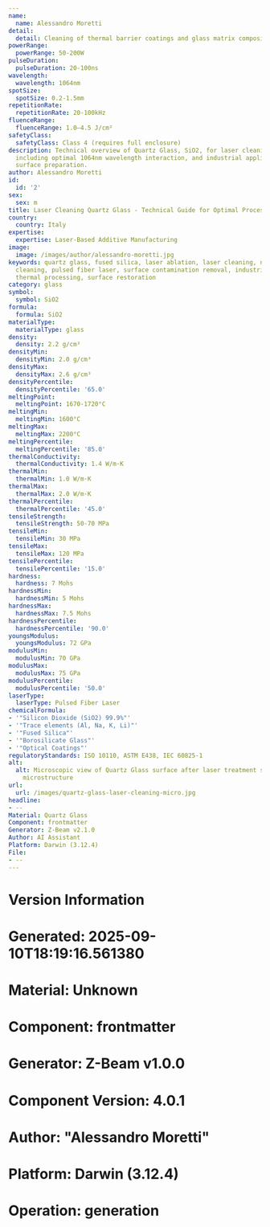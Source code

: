 ```yaml
---
name:
  name: Alessandro Moretti
detail:
  detail: Cleaning of thermal barrier coatings and glass matrix composites
powerRange:
  powerRange: 50-200W
pulseDuration:
  pulseDuration: 20-100ns
wavelength:
  wavelength: 1064nm
spotSize:
  spotSize: 0.2-1.5mm
repetitionRate:
  repetitionRate: 20-100kHz
fluenceRange:
  fluenceRange: 1.0–4.5 J/cm²
safetyClass:
  safetyClass: Class 4 (requires full enclosure)
description: Technical overview of Quartz Glass, SiO2, for laser cleaning applications,
  including optimal 1064nm wavelength interaction, and industrial applications in
  surface preparation.
author: Alessandro Moretti
id:
  id: '2'
sex:
  sex: m
title: Laser Cleaning Quartz Glass - Technical Guide for Optimal Processing
country:
  country: Italy
expertise:
  expertise: Laser-Based Additive Manufacturing
image:
  image: /images/author/alessandro-moretti.jpg
keywords: quartz glass, fused silica, laser ablation, laser cleaning, non-contact
  cleaning, pulsed fiber laser, surface contamination removal, industrial laser parameters,
  thermal processing, surface restoration
category: glass
symbol:
  symbol: SiO2
formula:
  formula: SiO2
materialType:
  materialType: glass
density:
  density: 2.2 g/cm³
densityMin:
  densityMin: 2.0 g/cm³
densityMax:
  densityMax: 2.6 g/cm³
densityPercentile:
  densityPercentile: '65.0'
meltingPoint:
  meltingPoint: 1670-1720°C
meltingMin:
  meltingMin: 1600°C
meltingMax:
  meltingMax: 2200°C
meltingPercentile:
  meltingPercentile: '85.0'
thermalConductivity:
  thermalConductivity: 1.4 W/m·K
thermalMin:
  thermalMin: 1.0 W/m·K
thermalMax:
  thermalMax: 2.0 W/m·K
thermalPercentile:
  thermalPercentile: '45.0'
tensileStrength:
  tensileStrength: 50-70 MPa
tensileMin:
  tensileMin: 30 MPa
tensileMax:
  tensileMax: 120 MPa
tensilePercentile:
  tensilePercentile: '15.0'
hardness:
  hardness: 7 Mohs
hardnessMin:
  hardnessMin: 5 Mohs
hardnessMax:
  hardnessMax: 7.5 Mohs
hardnessPercentile:
  hardnessPercentile: '90.0'
youngsModulus:
  youngsModulus: 72 GPa
modulusMin:
  modulusMin: 70 GPa
modulusMax:
  modulusMax: 75 GPa
modulusPercentile:
  modulusPercentile: '50.0'
laserType:
  laserType: Pulsed Fiber Laser
chemicalFormula:
- '"Silicon Dioxide (SiO2) 99.9%"'
- '"Trace elements (Al, Na, K, Li)"'
- '"Fused Silica"'
- '"Borosilicate Glass"'
- '"Optical Coatings"'
regulatoryStandards: ISO 10110, ASTM E438, IEC 60825-1
alt:
  alt: Microscopic view of Quartz Glass surface after laser treatment showing preserved
    microstructure
url:
  url: /images/quartz-glass-laser-cleaning-micro.jpg
headline:
- --
Material: Quartz Glass
Component: frontmatter
Generator: Z-Beam v2.1.0
Author: AI Assistant
Platform: Darwin (3.12.4)
File:
- --
---
```


# Version Information
# Generated: 2025-09-10T18:19:16.561380
# Material: Unknown
# Component: frontmatter
# Generator: Z-Beam v1.0.0
# Component Version: 4.0.1
# Author: "Alessandro Moretti"
# Platform: Darwin (3.12.4)
# Operation: generation
